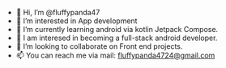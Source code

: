 - 👋 Hi, I’m @fluffypanda47 
- 👀 I’m interested in App development
- 🌱 I’m currently learning android via kotlin Jetpack Compose.
- 📖 I am interesed in becoming a full-stack android developer.
- 💞️ I’m looking to collaborate on Front end projects.
- 📫 You can reach me via mail: fluffypanda4724@gmail.com

<!---
fluffypanda47/fluffypanda47 is a ✨ special ✨ repository because its `README.md` (this file) appears on your GitHub profile.
You can click the Preview link to take a look at your changes.
--->
